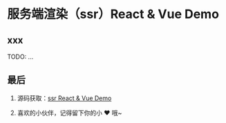 # 服务端渲染（ssr）React & Vue Demo

## xxx

TODO: ...

## 最后

1. 源码获取：[ssr React & Vue Demo](https://github.com/lawler61/blog/tree/master/server/ssr/demo)

2. 喜欢的小伙伴，记得留下你的小 ❤️ 哦~
